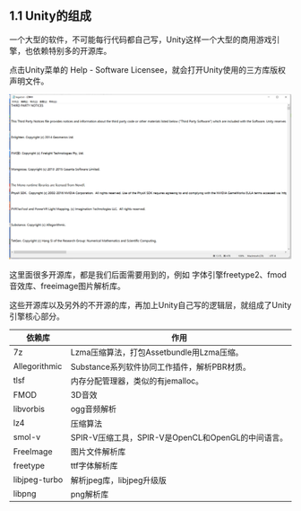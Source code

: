 ## 1.1 Unity的组成

一个大型的软件，不可能每行代码都自己写，Unity这样一个大型的商用游戏引擎，也依赖特别多的开源库。

点击Unity菜单的 Help - Software Licensee，就会打开Unity使用的三方库版权声明文件。

![](../../imgs/1/1.1/unity_software_lincensee.png)

这里面很多开源库，都是我们后面需要用到的，例如 字体引擎freetype2、fmod音效库、freeimage图片解析库。

这些开源库以及另外的不开源的库，再加上Unity自己写的逻辑层，就组成了Unity引擎核心部分。

| 依赖库  | 作用  |
|---|---|
|  7z | Lzma压缩算法，打包Assetbundle用Lzma压缩。  |
| Allegorithmic|Substance系列软件协同工作插件，解析PBR材质。 | 
| tlsf|内存分配管理器，类似的有jemalloc。 | 
| FMOD| 3D音效| 
| libvorbis|ogg音频解析 | 
| lz4| 压缩算法| 
| smol-v|SPIR-V压缩工具，SPIR-V是OpenCL和OpenGL的中间语言。 | 
| FreeImage| 图片文件解析库| 
| freetype| ttf字体解析库| 
| libjpeg-turbo| 解析jpeg库，libjpeg升级版| 
| libpng|png解析库 | 